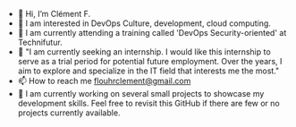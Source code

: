 - 👋 Hi, I’m Clément F.
- 👀 I am interested in DevOps Culture, development, cloud computing.
- 🌱 I am currently attending a training called 'DevOps Security-oriented' at Technifutur.
- 💞️ "I am currently seeking an internship. I would like this internship to serve as a trial
   period for potential future employment. Over the years, I aim to explore and specialize in the IT field that interests me the most."
- 📫 How to reach me flouhrclement@gmail.com
- 💢 I am currently working on several small projects to showcase my development skills.
   Feel free to revisit this GitHub if there are few or no projects currently available.


<!---
JesuisClement/JesuisClement is a ✨ special ✨ repository because its `README.md` (this file) appears on your GitHub profile.
You can click the Preview link to take a look at your changes.
--->
